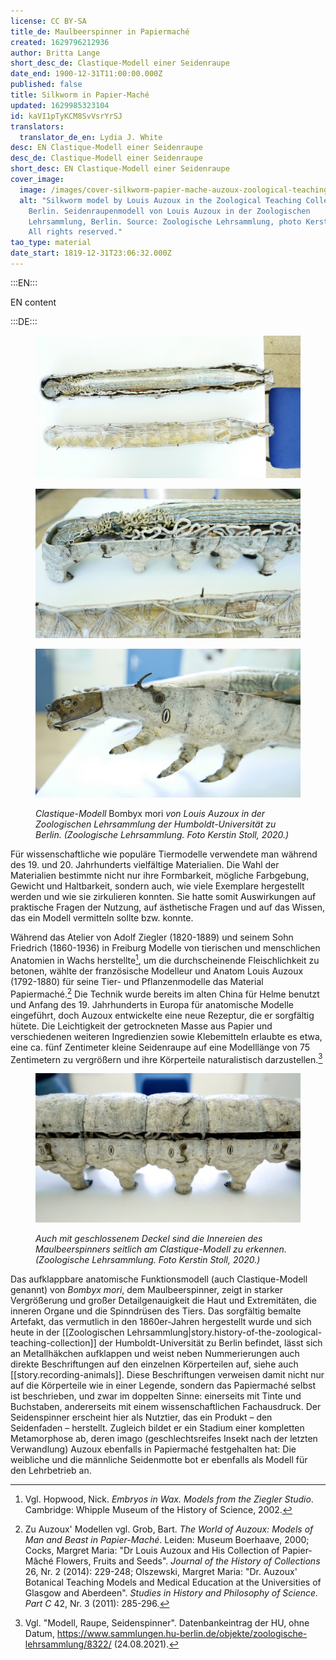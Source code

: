 ```yaml
---
license: CC BY-SA
title_de: Maulbeerspinner in Papiermaché
created: 1629796212936
author: Britta Lange
short_desc_de: Clastique-Modell einer Seidenraupe
date_end: 1900-12-31T11:00:00.000Z
published: false
title: Silkworm in Papier-Maché
updated: 1629985323104
id: kaVI1pTyKCM8SvVsrYrSJ
translators:
  translator_de_en: Lydia J. White
desc: EN Clastique-Modell einer Seidenraupe
desc_de: Clastique-Modell einer Seidenraupe
short_desc: EN Clastique-Modell einer Seidenraupe
cover_image:
  image: /images/cover-silkworm-papier-mache-auzoux-zoological-teaching-collection.jpg
  alt: "Silkworm model by Louis Auzoux in the Zoological Teaching Collection,
    Berlin. Seidenraupenmodell von Louis Auzoux in der Zoologischen
    Lehrsammlung, Berlin. Source: Zoologische Lehrsammlung, photo Kerstin Stoll.
    All rights reserved."
tao_type: material
date_start: 1819-12-31T23:06:32.000Z
---
```


:::EN:::

EN content

:::DE:::

<figure>

<div class="series">

![Zwei längliche Modellteile in Grau- und Beige-Tönen liegen auf hellem Untergrund.](images/guests/silkworm-seidenraupe-maulbeerspinner-model-top-view-louis-auzoux.jpeg)

![Untere Hälfte eines großen Raupenmodells bei dem die Oberseite (Deckel) abgenommen wurde. Im Inneren sind die Innreien durch verschlängelte, dicke Fäden dargestellt. Die Seite des Modells ist sehr fein bemalt mit augen-ähnlicher Musterung in regelmäßigen Abständen Mehrere nach unten stehende Metallhaken sind an der Seite des Modells befestigt..](images/guests/silkworm-seidenraupe-maulbeerspinner-model-opened-top-view-louis-auzoux.jpeg)

![Kopf des Raupenmodells ohne Deckel. Drei Beinpaare in Kopfnähe. Jeweils zwei längliche Borsten stehen von den Beinen ab. Ein nach oben geklappter Metallhaken ist an der Seite des Modells befestigt. Kopf ist braun, mit kleinen Mundwerkzeugen.](images/guests/silkworm-seidenraupe-maulbeerspinner-model-detail-louis-auzoux.jpeg)

</div>

<figcaption>

_Clastique-Modell_ Bombyx mori _von Louis Auzoux in der Zoologischen Lehrsammlung der Humboldt-Universität zu Berlin. (Zoologische Lehrsammlung. Foto Kerstin Stoll, 2020.)_

</figcaption>

</figure>

Für wissenschaftliche wie populäre Tiermodelle verwendete man während des 19. und 20. Jahrhunderts vielfältige Materialien. Die Wahl der Materialien bestimmte nicht nur ihre Formbarkeit, mögliche Farbgebung, Gewicht und Haltbarkeit, sondern auch, wie viele Exemplare hergestellt werden und wie sie zirkulieren konnten. Sie hatte somit Auswirkungen auf praktische Fragen der Nutzung, auf ästhetische Fragen und auf das Wissen, das ein Modell vermitteln sollte bzw. konnte.

Während das Atelier von Adolf Ziegler (1820-1889) und seinem Sohn Friedrich (1860-1936) in Freiburg Modelle von tierischen und menschlichen Anatomien in Wachs herstellte[^1], um die durchscheinende Fleischlichkeit zu betonen, wählte der französische Modelleur und Anatom Louis Auzoux (1792-1880) für seine Tier- und Pflanzenmodelle das Material Papiermaché.[^2] Die Technik wurde bereits im alten China für Helme benutzt und Anfang des 19. Jahrhunderts in Europa für anatomische Modelle eingeführt, doch Auzoux entwickelte eine neue Rezeptur, die er sorgfältig hütete. Die Leichtigkeit der getrockneten Masse aus Papier und verschiedenen weiteren Ingredienzien sowie Klebemitteln erlaubte es etwa, eine ca. fünf Zentimeter kleine Seidenraupe auf eine Modelllänge von 75 Zentimetern zu vergrößern und ihre Körperteile naturalistisch darzustellen.[^3]

<figure>

![Seitliche Ansicht des Modells eines Maulbeerspinners. Trotz des geschlossenen Deckels bleibt seitlich ein Spalt offen durch den die modellierten Innereien erkennbar sind.](images/guests/silkworm-seidenraupe-maulbeerspinner-model-side-view-louis-auzoux.jpeg)

<figcaption>

_Auch mit geschlossenem Deckel sind die Innereien des Maulbeerspinners seitlich am Clastique-Modell zu erkennen. (Zoologische Lehrsammlung. Foto Kerstin Stoll, 2020.)_

</figcaption>

</figure>

Das aufklappbare anatomische Funktionsmodell (auch Clastique-Modell genannt) von _Bombyx mori_, dem Maulbeerspinner, zeigt in starker Vergrößerung und großer Detailgenauigkeit die Haut und Extremitäten, die inneren Organe und die Spinndrüsen des Tiers. Das sorgfältig bemalte Artefakt, das vermutlich in den 1860er-Jahren hergestellt wurde und sich heute in der [[Zoologischen Lehrsammlung|story.history-of-the-zoological-teaching-collection]] der Humboldt-Universität zu Berlin befindet, lässt sich an Metallhäkchen aufklappen und weist neben Nummerierungen auch direkte Beschriftungen auf den einzelnen Körperteilen auf, siehe auch [[story.recording-animals]]. Diese Beschriftungen verweisen damit nicht nur auf die Körperteile wie in einer Legende, sondern das Papiermaché selbst ist beschrieben, und zwar im doppelten Sinne: einerseits mit Tinte und Buchstaben, andererseits mit einem wissenschaftlichen Fachausdruck. Der Seidenspinner erscheint hier als Nutztier, das ein Produkt – den Seidenfaden – herstellt. Zugleich bildet er ein Stadium einer kompletten Metamorphose ab, deren imago (geschlechtsreifes Insekt nach der letzten Verwandlung) Auzoux ebenfalls in Papiermaché festgehalten hat: Die weibliche und die männliche Seidenmotte bot er ebenfalls als Modell für den Lehrbetrieb an.

[^1]: Vgl. Hopwood, Nick. _Embryos in Wax. Models from the Ziegler Studio_. Cambridge: Whipple Museum of the History of Science, 2002.

[^2]: Zu Auzoux' Modellen vgl. Grob, Bart. _The World of Auzoux: Models of Man and Beast in Papier-Maché_. Leiden: Museum Boerhaave, 2000; Cocks, Margret Maria: "Dr Louis Auzoux and His Collection of Papier-Mâché Flowers, Fruits and Seeds". _Journal of the History of Collections_ 26, Nr. 2 (2014): 229-248; Olszewski, Margret Maria: "Dr. Auzoux' Botanical Teaching Models and Medical Education at the Universities of Glasgow and Aberdeen". _Studies in History and Philosophy of Science. Part C_ 42, Nr. 3 (2011): 285-296.

[^3]: Vgl. "Modell, Raupe, Seidenspinner". Datenbankeintrag der HU, ohne Datum, https://www.sammlungen.hu-berlin.de/objekte/zoologische-lehrsammlung/8322/ (24.08.2021).
